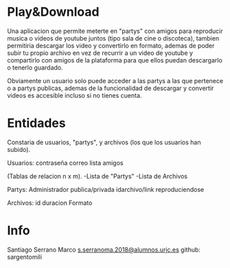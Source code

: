 # Play&Download

Una aplicacion que permite meterte en "partys" con amigos para reproducir musica o videos de youtube juntos (tipo sala de cine o discoteca),
tambien permitiria descargar los video y convertirlo en formato, ademas de poder subir tu propio archivo en vez de recurrir a un video de youtube 
y compartirlo con amigos de la plataforma para que ellos puedan descargarlo o tenerlo guardado.

Obviamente un usuario solo puede acceder a las partys a las que pertenece o a partys publicas, ademas de la funcionalidad de descargar y 
convertir videos es accesible incluso si no tienes cuenta.


# Entidades
Constaria de usuarios, "partys", y archivos (los que los usuarios han subido).

Usuarios:
contraseña
correo
lista amigos

(Tablas de relacion n x m).
-Lista de "Partys"
-Lista de Archivos

Partys:
Administrador
publica/privada
idarchivo/link reproduciendose

Archivos:
id
duracion
Formato


# Info
Santiago Serrano Marco s.serranoma.2018@alumnos.urjc.es
github: sargentomili
